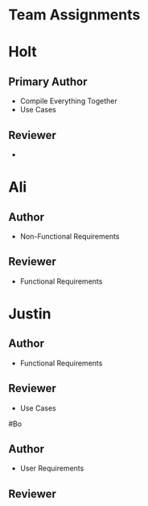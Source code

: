 # Team Assignments

# Holt

## Primary Author
- Compile Everything Together
- Use Cases

## Reviewer
-

# Ali
## Author
- Non-Functional Requirements
## Reviewer
- Functional Requirements

# Justin

## Author
- Functional Requirements

## Reviewer

- Use Cases

#Bo

## Author
- User Requirements

## Reviewer
